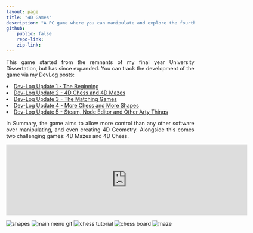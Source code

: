```yaml
---
layout: page
title: "4D Games"
description: "A PC game where you can manipulate and explore the fourth dimension in a series of games including 4D Mazes and 4D Chess."
github:
    public: false
    repo-link: 
    zip-link: 
---
```


<p style="text-align: justify">
This game started from the remnants of my final year University Dissertation, but has since expanded. You can track the development of the game via my DevLog posts:
<li><a href="{{ '/2022/04/13/4D-Games' | absolute_url }}">Dev-Log Update 1 - The Beginning</a></li>
<li><a href="{{ '/2022/11/19/4D-Games2' | absolute_url }}">Dev-Log Update 2 - 4D Chess and 4D Mazes</a></li>
<li><a href="{{ '/2022/12/18/4D-Games3' | absolute_url }}">Dev-Log Update 3 - The Matching Games</a></li>
<li><a href="{{ '/2023/02/26/4D-Games4' | absolute_url }}">Dev-Log Update 4 - More Chess and More Shapes</a></li>
<li><a href="{{ '/2023/09/06/4D-Games5' | absolute_url }}">Dev-Log Update 5 - Steam, Node Editor and Other Arty Things</a></li>
</p>

<p style="text-align: justify">
In Summary, the game aims to allow more control than any other software over manipulating, and even creating 4D Geometry. Alongside this comes two challenging games: 4D Mazes and 4D Chess.
</p>

<p style="text-align: center">
<iframe src="https://store.steampowered.com/widget/2264190/" frameborder="0" width="646" height="190"></iframe>
</p>

<img src="{{ '/assets/devlog/Shapes.png' | absolute_url }} " alt="shapes" style="max-width: 80%;margin-left: auto;margin-right: auto;"/>
<img src="{{ '/assets/devlog/main_menu_blur.gif' | absolute_url }} " alt="main menu gif" style="max-width: 90%;margin-left: auto;margin-right: auto;"/>
<img src="{{ '/assets/devlog/chess-tutorial2.png' | absolute_url }} " alt="chess tutorial" style="max-width: 90%;margin-left: auto;margin-right: auto;"/>
<img src="{{ '/assets/devlog/chess_board_new.png' | absolute_url }} " alt="chess board" style="max-width: 90%;margin-left: auto;margin-right: auto;"/>
<img src="{{ '/assets/devlog/maze_steam_screen_shot.png' | absolute_url }} " alt="maze" style="max-width: 90%;margin-left: auto;margin-right: auto;"/>
